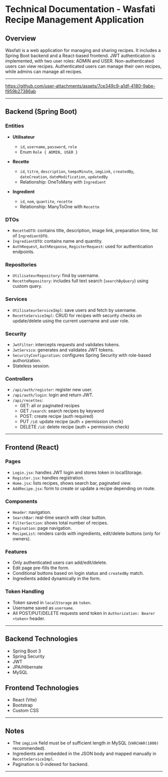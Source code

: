 # Technical Documentation - Wasfati Recipe Management Application

## Overview
Wasfati is a web application for managing and sharing recipes. It includes a Spring Boot backend and a React-based frontend. JWT authentication is implemented, with two user roles: ADMIN and USER. Non-authenticated users can view recipes. Authenticated users can manage their own recipes, while admins can manage all recipes.

---


https://github.com/user-attachments/assets/7ce349c9-a1df-4180-9abe-f959b27386ab


---

## Backend (Spring Boot)

### Entities
- **Utilisateur**
  - `id`, `username`, `password`, `role`
  - Enum `Role { ADMIN, USER }`

- **Recette**
  - `id`, `titre`, `description`, `tempsMinute`, `imgLink`, `createdBy`, `dateCreation`, `dateModification`, `updatedBy`
  - Relationship: OneToMany with `Ingredient`

- **Ingredient**
  - `id`, `nom`, `quantite`, `recette`
  - Relationship: ManyToOne with `Recette`

### DTOs
- `RecetteDTO`: contains title, description, image link, preparation time, list of `IngredientDTO`.
- `IngredientDTO`: contains name and quantity.
- `AuthRequest`, `AuthResponse`, `RegisterRequest`: used for authentication endpoints.

### Repositories
- `UtilisateurRepository`: find by username.
- `RecetteRepository`: includes full text search (`searchByQuery`) using custom query.

### Services
- `UtilisateurServiceImpl`: save users and fetch by username.
- `RecetteServiceImpl`: CRUD for recipes with security checks on update/delete using the current username and user role.

### Security
- `JwtFilter`: intercepts requests and validates tokens.
- `JwtService`: generates and validates JWT tokens.
- `SecurityConfiguration`: configures Spring Security with role-based authorization.
- Stateless session.

### Controllers
- `/api/auth/register`: register new user.
- `/api/auth/login`: login and return JWT.
- `/api/recettes`: 
  - GET: all or paginated recipes
  - GET `/search`: search recipes by keyword
  - POST: create recipe (auth required)
  - PUT `/id`: update recipe (auth + permission check)
  - DELETE `/id`: delete recipe (auth + permission check)

---

## Frontend (React)

### Pages
- `Login.jsx`: handles JWT login and stores token in localStorage.
- `Register.jsx`: handles registration.
- `Home.jsx`: lists recipes, shows search bar, paginated view.
- `AddRecipe.jsx`: form to create or update a recipe depending on route.

### Components
- `Header`: navigation.
- `SearchBar`: real-time search with clear button.
- `FilterSection`: shows total number of recipes.
- `Pagination`: page navigation.
- `RecipeList`: renders cards with ingredients, edit/delete buttons (only for owners).

### Features
- Only authenticated users can add/edit/delete.
- Edit page pre-fills the form.
- Conditional buttons based on login status and `createdBy` match.
- Ingredients added dynamically in the form.

### Token Handling
- Token saved in `localStorage` as `token`.
- Username saved as `username`.
- All POST/PUT/DELETE requests send token in `Authorization: Bearer <token>` header.

---

## Backend Technologies
- Spring Boot 3
- Spring Security
- JWT
- JPA/Hibernate
- MySQL

## Frontend Technologies
- React (Vite)
- Bootstrap
- Custom CSS

---

## Notes
- The `imgLink` field must be of sufficient length in MySQL (`VARCHAR(1000)` recommended).
- Ingredients are embedded in the JSON body and mapped manually in `RecetteServiceImpl`.
- Pagination is 0-indexed for backend.

---
